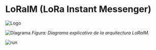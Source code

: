 # LoRaIM (LoRa Instant Messenger)
![Logo](https://github.com/v1ct0rjs/lorawan_project/blob/main/img/Logoi.png)

![Diagrama](https://github.com/v1ct0rjs/lorawan_project/blob/main/img/Diagram.png)
*Figura: Diagrama explicativo de la arquitectura LoRaIM.*

![run](https://github.com/v1ct0rjs/lorawan_project/blob/main/img/run.png)



